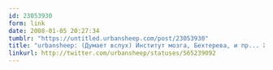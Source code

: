 ```yaml
---
id: 23053930
form: link
date: 2008-01-05 20:27:34
tumblr: "https://untitled.urbansheep.com/post/23053930"
title: "urbansheep: (Думает вслух) Институт мозга, Бехтерева, и пр... Хм-м..."
linkurl: http://twitter.com/urbansheep/statuses/565239092
---
```


